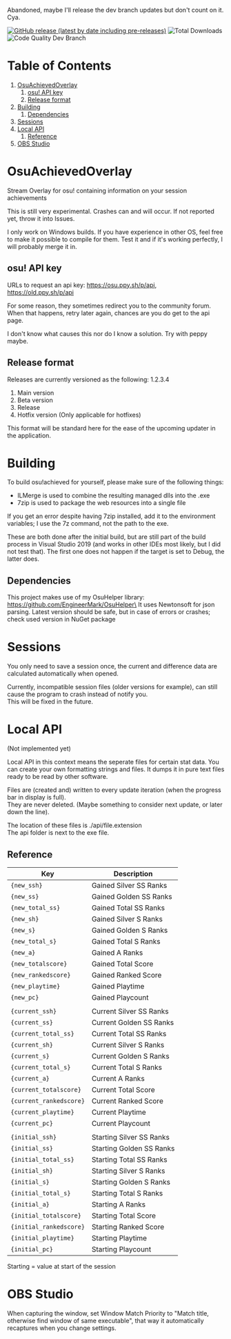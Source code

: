 Abandoned, maybe I'll release the dev branch updates but don't count on it. Cya.

[![GitHub release (latest by date including pre-releases)](https://img.shields.io/github/v/release/engineermark/osuachievedoverlay?include_prereleases)](https://github.com/EngineerMark/OsuAchievedOverlay/releases/latest)
![Total Downloads](https://img.shields.io/github/downloads/EngineerMark/OsuAchievedOverlay/total)
![Code Quality Dev Branch](https://img.shields.io/codefactor/grade/github/EngineerMark/OsuAchievedOverlay/dev)

# Table of Contents

1. [OsuAchievedOverlay](#OsuAchievedOverlay)
    1. [osu! API key](#osu!-API-key)
    2. [Release format](#release-format)
2. [Building](#building)
    1. [Dependencies](#dependencies)
3. [Sessions](#sessions)
4. [Local API](#local-api)
    1. [Reference](#reference)
5. [OBS Studio](#obs-studio)

# OsuAchievedOverlay

Stream Overlay for osu! containing information on your session achievements

This is still very experimental. Crashes can and will occur. If not reported yet, throw it into Issues.

I only work on Windows builds.
If you have experience in other OS, feel free to make it possible to compile for them. Test it and if it's working perfectly, I will probably merge it in.

## osu! API key

URLs to request an api key: https://osu.ppy.sh/p/api, https://old.ppy.sh/p/api

For some reason, they sometimes redirect you to the community forum. When that happens, retry later again, chances are you do get to the api page.

I don't know what causes this nor do I know a solution. Try with peppy maybe.

## Release format

Releases are currently versioned as the following: 1.2.3.4

1. Main version
2. Beta version
3. Release
4. Hotfix version (Only applicable for hotfixes)

This format will be standard here for the ease of the upcoming updater in the application.

# Building

To build osu!achieved for yourself, please make sure of the following things:

- ILMerge is used to combine the resulting managed dlls into the .exe
- 7zip is used to package the web resources into a single file

If you get an error despite having 7zip installed, add it to the environment variables; I use the 7z command, not the path to the exe.

These are both done after the initial build, but are still part of the build process in Visual Studio 2019 (and works in other IDEs most likely, but I did not test that).
The first one does not happen if the target is set to Debug, the latter does.

## Dependencies

This project makes use of my OsuHelper library: https://github.com/EngineerMark/OsuHelper\
It uses Newtonsoft for json parsing. Latest version should be safe, but in case of errors or crashes; check used version in NuGet package

# Sessions

You only need to save a session once, the current and difference data are calculated automatically when opened.

Currently, incompatible session files (older versions for example), can still cause the program to crash instead of notify you.\
This will be fixed in the future.

# Local API

(Not implemented yet)

Local API in this context means the seperate files for certain stat data.
You can create your own formatting strings and files. It dumps it in pure text files ready to be read by other software.

Files are (created and) written to every update iteration (when the progress bar in display is full).\
They are never deleted. (Maybe something to consider next update, or later down the line).

The location of these files is ./api/file.extension\
The api folder is next to the exe file.

## Reference

| Key  | Description |
| ------------- | ------------- |
| `{new_ssh}` | Gained Silver SS Ranks |
| `{new_ss}` | Gained Golden SS Ranks |
| `{new_total_ss}` | Gained Total SS Ranks |
| `{new_sh}` | Gained Silver S Ranks |
| `{new_s}` | Gained Golden S Ranks
| `{new_total_s}` | Gained Total S Ranks
| `{new_a}` | Gained A Ranks |
| `{new_totalscore}` | Gained Total Score |
| `{new_rankedscore}` | Gained Ranked Score |
| `{new_playtime}` | Gained Playtime |
| `{new_pc}` | Gained Playcount |
|  |  |
| `{current_ssh}` | Current Silver SS Ranks |
| `{current_ss}` | Current Golden SS Ranks |
| `{current_total_ss}` | Current Total SS Ranks |
| `{current_sh}` | Current Silver S Ranks |
| `{current_s}` | Current Golden S Ranks
| `{current_total_s}` | Current Total S Ranks
| `{current_a}` | Current A Ranks |
| `{current_totalscore}` | Current Total Score |
| `{current_rankedscore}` | Current Ranked Score |
| `{current_playtime}` | Current Playtime |
| `{current_pc}` | Current Playcount |
|  |  |
| `{initial_ssh}` | Starting Silver SS Ranks |
| `{initial_ss}` | Starting Golden SS Ranks |
| `{initial_total_ss}` | Starting Total SS Ranks |
| `{initial_sh}` | Starting Silver S Ranks |
| `{initial_s}` | Starting Golden S Ranks
| `{initial_total_s}` | Starting Total S Ranks
| `{initial_a}` | Starting A Ranks |
| `{initial_totalscore}` | Starting Total Score |
| `{initial_rankedscore}` | Starting Ranked Score |
| `{initial_playtime}` | Starting Playtime |
| `{initial_pc}` | Starting Playcount |

Starting = value at start of the session

# OBS Studio

When capturing the window, set Window Match Priority to "Match title, otherwise find window of same executable", that way it automatically recaptures when you change settings.